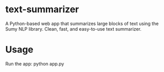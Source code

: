 # text-summarizer
A Python-based web app that summarizes large blocks of text using the Sumy NLP library. Clean, fast, and easy-to-use text summarizer.


# Usage
Run the app:
python app.py
